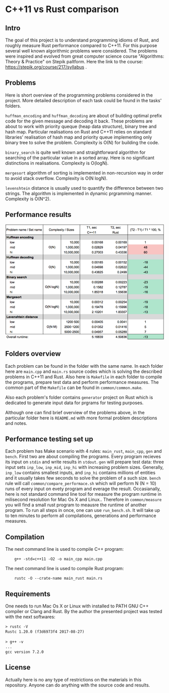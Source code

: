 # C++11 vs Rust comparison

## Intro

The goal of this project is to understand programming idioms of Rust, and
roughly measure Rust performance compared to C++11. For this purpose several
well known algorithmic problems were considered. The problems were inspired and
evolved from great computer science course "Algorithms: Theory & Practice" on
Stepik paltform. Here the link to the course:
https://stepik.org/course/217/syllabus . 

## Problems

Here is short overview of the programming problems considered in the project.
More detailed description of each task could be found in the tasks' folders.

`huffman_encoding` and `huffman_decoding` are about of building optimal prefix
code for the given message and decoding it back. These problems are about to
work with priority queque (heap data structure), binary tree and hash map.
Particular realisations on Rust and C++11 relies on standard libraries'
realisation of hash map and priority queue implementing only binary tree to
solve the problem. Complexity is O(N) for building the code.

`binary_search` is quite well known and straightforward algorithm for searching
of the particular value in a sorted array. Here is no significant distinctions
in realisations. Complexity is O(logN).

`mergesort` algorithm of sorting is implemented in non-recursion way in order
to avoid stack overflow. Complexity is O(N logN).

`levenshtein` distance is usually used to quantify the difference between two
strings. The algorithm is implemented in dynamic prgramming manner. Complexity is O(N^2).

## Performance results
![Performance table](performance_table.png?raw=true "Performance table")

## Folders overview

Each problem can be found in the folder with the same name. In each folder here
are `main.cpp` and `main.rs` source codes which is solving the described
problems in C++11 and Rust. Also here is `Makefile` in each folder to compile
the programs, prepare test data and perform performance measures. The common
part of the `Makefile` can be found in `common/common.make`.

Also each problem's folder contains `generator` project on Rust which is
dedicated to generate input data for prgrams for testing purposes.

Although one can find brief overview of the problems above, in the particular
folder here is `README.md` with more formal problem descriptions and notes.

## Performance testing set up

Each problem has Make scenario with 4 rules: `main_rust`, `main_cpp`, `gen` and
`bench`. First two are about compiling the programs. Every program recieves its
input on `stdin` and write results in `stdout`. `gen` will prepare test data:
three input sets `inp_low`, `inp_mid`, `inp_hi` with increasing problem sizes.
Generally, `inp_low` contains smallest inputs, and `inp_hi` contains millions
of entities and it usually takes few seconds to solve the problem of a such size.
`bench` rule will call `common/compare_performace.sh` which will perform N (N =
10) runs of every input on evety program and everage the result. Occasianally,
here is not standard command line tool for measure the program runtime in
milisecond resolution for Mac Os X and Linux.. Therefore in `common/measure`
you will find a small rust program to meausre the runtime of another program.
To run all steps in once, one can use `run_bench.sh`. It will take up to ten
minutes to perform all compilations, generations and performance measures. 

## Compilation

The next command line is used to compile C++ program:

```
	g++ -std=c++11 -O2 -o main_cpp main.cpp
```

The next command line is used to compile Rust program:

```
	rustc -O --crate-name main_rust main.rs
```


## Requirements

One needs to run Mac Os X or Linux with installed to PATH GNU C++ compiler or Clang and Rust. By the author the presented project was tested with the next softwares:

```
> rustc -V
Rustc 1.20.0 (f3d6973f4 2017-08-27)

> g++ -v
...
gcc version 7.2.0
```

## License

Actually here is no any type of restrictions on the materials in this repository. Anyone can do anything with the source code and results. 

